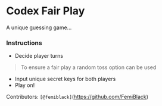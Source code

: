 # Codex Fair Play
A unique guessing game...

### Instructions
- Decide player turns
> To ensure a fair play a random toss option can be used
- Input unique secret keys for both players
- Play on!

Contributors:
`[@femiblack]`(https://github.com/FemiBlack)